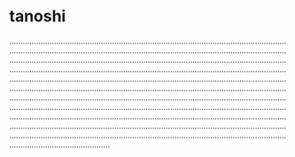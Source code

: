 # tanoshi

.................................................................................................................................................................................................................................................................................................................................................................................................................................................................................................................................................................................................................................................................................................................................................................................................................................................................................................................................................................................................................................................................................................................................................................................................................................................................................................................................................................................................................................................................